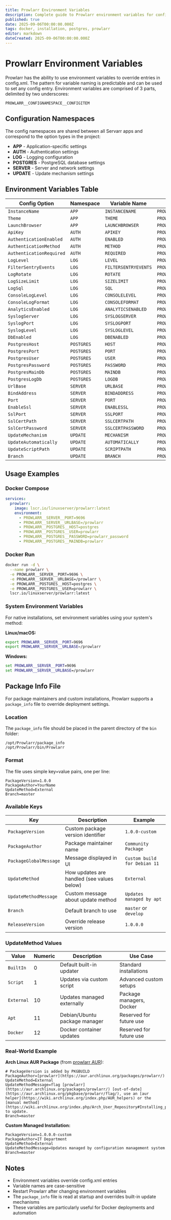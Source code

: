 ```yaml
---
title: Prowlarr Environment Variables
description: Complete guide to Prowlarr environment variables for configuration management including Docker, database, authentication, and server settings
published: true
date: 2025-09-06T00:00:00.000Z
tags: docker, installation, postgres, prowlarr
editor: markdown
dateCreated: 2025-09-06T00:00:00.000Z
---
```


# Prowlarr Environment Variables

Prowlarr has the ability to use environment variables to override entries in config.xml. The pattern for variable naming is predictable and can be used to set any config entry. Environment variables are comprised of 3 parts, delimited by two underscores:

`PROWLARR__CONFIGNAMESPACE__CONFIGITEM`

## Configuration Namespaces

The config namespaces are shared between all Servarr apps and correspond to the option types in the project:

- **APP** - Application-specific settings
- **AUTH** - Authentication settings
- **LOG** - Logging configuration
- **POSTGRES** - PostgreSQL database settings
- **SERVER** - Server and network settings
- **UPDATE** - Update mechanism settings

## Environment Variables Table

| Config Option            | Namespace  | Variable Name        | Full Environment Variable           |
| ------------------------ | ---------- | -------------------- | ----------------------------------- |
| `InstanceName`           | `APP`      | `INSTANCENAME`       | `PROWLARR__APP__INSTANCENAME`       |
| `Theme`                  | `APP`      | `THEME`              | `PROWLARR__APP__THEME`              |
| `LaunchBrowser`          | `APP`      | `LAUNCHBROWSER`      | `PROWLARR__APP__LAUNCHBROWSER`      |
| `ApiKey`                 | `AUTH`     | `APIKEY`             | `PROWLARR__AUTH__APIKEY`            |
| `AuthenticationEnabled`  | `AUTH`     | `ENABLED`            | `PROWLARR__AUTH__ENABLED`           |
| `AuthenticationMethod`   | `AUTH`     | `METHOD`             | `PROWLARR__AUTH__METHOD`            |
| `AuthenticationRequired` | `AUTH`     | `REQUIRED`           | `PROWLARR__AUTH__REQUIRED`          |
| `LogLevel`               | `LOG`      | `LEVEL`              | `PROWLARR__LOG__LEVEL`              |
| `FilterSentryEvents`     | `LOG`      | `FILTERSENTRYEVENTS` | `PROWLARR__LOG__FILTERSENTRYEVENTS` |
| `LogRotate`              | `LOG`      | `ROTATE`             | `PROWLARR__LOG__ROTATE`             |
| `LogSizeLimit`           | `LOG`      | `SIZELIMIT`          | `PROWLARR__LOG__SIZELIMIT`          |
| `LogSql`                 | `LOG`      | `SQL`                | `PROWLARR__LOG__SQL`                |
| `ConsoleLogLevel`        | `LOG`      | `CONSOLELEVEL`       | `PROWLARR__LOG__CONSOLELEVEL`       |
| `ConsoleLogFormat`       | `LOG`      | `CONSOLEFORMAT`      | `PROWLARR__LOG__CONSOLEFORMAT`      |
| `AnalyticsEnabled`       | `LOG`      | `ANALYTICSENABLED`   | `PROWLARR__LOG__ANALYTICSENABLED`   |
| `SyslogServer`           | `LOG`      | `SYSLOGSERVER`       | `PROWLARR__LOG__SYSLOGSERVER`       |
| `SyslogPort`             | `LOG`      | `SYSLOGPORT`         | `PROWLARR__LOG__SYSLOGPORT`         |
| `SyslogLevel`            | `LOG`      | `SYSLOGLEVEL`        | `PROWLARR__LOG__SYSLOGLEVEL`        |
| `DbEnabled`              | `LOG`      | `DBENABLED`          | `PROWLARR__LOG__DBENABLED`          |
| `PostgresHost`           | `POSTGRES` | `HOST`               | `PROWLARR__POSTGRES__HOST`          |
| `PostgresPort`           | `POSTGRES` | `PORT`               | `PROWLARR__POSTGRES__PORT`          |
| `PostgresUser`           | `POSTGRES` | `USER`               | `PROWLARR__POSTGRES__USER`          |
| `PostgresPassword`       | `POSTGRES` | `PASSWORD`           | `PROWLARR__POSTGRES__PASSWORD`      |
| `PostgresMainDb`         | `POSTGRES` | `MAINDB`             | `PROWLARR__POSTGRES__MAINDB`        |
| `PostgresLogDb`          | `POSTGRES` | `LOGDB`              | `PROWLARR__POSTGRES__LOGDB`         |
| `UrlBase`                | `SERVER`   | `URLBASE`            | `PROWLARR__SERVER__URLBASE`         |
| `BindAddress`            | `SERVER`   | `BINDADDRESS`        | `PROWLARR__SERVER__BINDADDRESS`     |
| `Port`                   | `SERVER`   | `PORT`               | `PROWLARR__SERVER__PORT`            |
| `EnableSsl`              | `SERVER`   | `ENABLESSL`          | `PROWLARR__SERVER__ENABLESSL`       |
| `SslPort`                | `SERVER`   | `SSLPORT`            | `PROWLARR__SERVER__SSLPORT`         |
| `SslCertPath`            | `SERVER`   | `SSLCERTPATH`        | `PROWLARR__SERVER__SSLCERTPATH`     |
| `SslCertPassword`        | `SERVER`   | `SSLCERTPASSWORD`    | `PROWLARR__SERVER__SSLCERTPASSWORD` |
| `UpdateMechanism`        | `UPDATE`   | `MECHANISM`          | `PROWLARR__UPDATE__MECHANISM`       |
| `UpdateAutomatically`    | `UPDATE`   | `AUTOMATICALLY`      | `PROWLARR__UPDATE__AUTOMATICALLY`   |
| `UpdateScriptPath`       | `UPDATE`   | `SCRIPTPATH`         | `PROWLARR__UPDATE__SCRIPTPATH`      |
| `Branch`                 | `UPDATE`   | `BRANCH`             | `PROWLARR__UPDATE__BRANCH`          |

## Usage Examples

### Docker Compose

```yaml
services:
  prowlarr:
    image: lscr.io/linuxserver/prowlarr:latest
    environment:
      - PROWLARR__SERVER__PORT=9696
      - PROWLARR__SERVER__URLBASE=/prowlarr
      - PROWLARR__POSTGRES__HOST=postgres
      - PROWLARR__POSTGRES__USER=prowlarr
      - PROWLARR__POSTGRES__PASSWORD=prowlarr_password
      - PROWLARR__POSTGRES__MAINDB=prowlarr
```

### Docker Run

```bash
docker run -d \
  --name prowlarr \
  -e PROWLARR__SERVER__PORT=9696 \
  -e PROWLARR__SERVER__URLBASE=/prowlarr \
  -e PROWLARR__POSTGRES__HOST=postgres \
  -e PROWLARR__POSTGRES__USER=prowlarr \
  lscr.io/linuxserver/prowlarr:latest
```

### System Environment Variables

For native installations, set environment variables using your system's method:

**Linux/macOS:**

```bash
export PROWLARR__SERVER__PORT=9696
export PROWLARR__SERVER__URLBASE=/prowlarr
```

**Windows:**

```cmd
set PROWLARR__SERVER__PORT=9696
set PROWLARR__SERVER__URLBASE=/prowlarr
```

## Package Info File

For package maintainers and custom installations, Prowlarr supports a `package_info` file to override deployment settings.

### Location

The `package_info` file should be placed in the parent directory of the `bin` folder:

```
/opt/Prowlarr/package_info
/opt/Prowlarr/bin/Prowlarr
```

### Format

The file uses simple key=value pairs, one per line:

```
PackageVersion=1.0.0
PackageAuthor=YourName
UpdateMethod=External
Branch=master
```

### Available Keys

| Key | Description | Example |
|-----|-------------|---------|
| `PackageVersion` | Custom package version identifier | `1.0.0-custom` |
| `PackageAuthor` | Package maintainer name | `Community Package` |
| `PackageGlobalMessage` | Message displayed in UI | `Custom build for Debian 11` |
| `UpdateMethod` | How updates are handled (see values below) | `External` |
| `UpdateMethodMessage` | Custom message about update method | `Updates managed by apt` |
| `Branch` | Default branch to use | `master` or `develop` |
| `ReleaseVersion` | Override release version | `1.0.0.0` |

### UpdateMethod Values

| Value | Numeric | Description | Use Case |
|-------|---------|-------------|----------|
| `BuiltIn` | 0 | Default built-in updater | Standard installations |
| `Script` | 1 | Updates via custom script | Advanced custom setups |
| `External` | 10 | Updates managed externally | Package managers, Docker |
| `Apt` | 11 | Debian/Ubuntu package manager | Reserved for future use |
| `Docker` | 12 | Docker container updates | Reserved for future use |

### Real-World Example

**Arch Linux AUR Package** (from [prowlarr AUR](https://aur.archlinux.org/packages/prowlarr/)):
```
# PackageVersion is added by PKGBUILD
PackageAuthor=[prowlarr](https://aur.archlinux.org/packages/prowlarr/)
UpdateMethod=External
UpdateMethodMessage=flag [prowlarr](https://aur.archlinux.org/packages/prowlarr/) [out-of-date](https://aur.archlinux.org/pkgbase/prowlarr/flag/), use an [aur helper](https://wiki.archlinux.org/index.php/AUR_helpers) or the [manual method](https://wiki.archlinux.org/index.php/Arch_User_Repository#Installing_packages) to update.
Branch=master
```

**Custom Managed Installation:**
```
PackageVersion=1.0.0.0-custom
PackageAuthor=IT Department
UpdateMethod=External
UpdateMethodMessage=Updates managed by configuration management system
Branch=master
```

## Notes

- Environment variables override config.xml entries
- Variable names are case-sensitive
- Restart Prowlarr after changing environment variables
- The `package_info` file is read at startup and overrides built-in update mechanisms
- These variables are particularly useful for Docker deployments and automation
